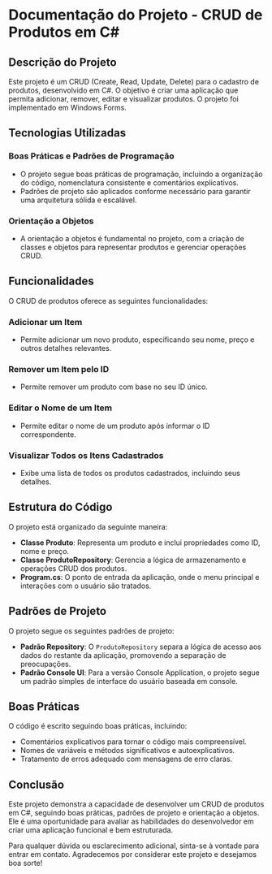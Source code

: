 # Documentação do Projeto - CRUD de Produtos em C#

## Descrição do Projeto

Este projeto é um CRUD (Create, Read, Update, Delete) para o cadastro de produtos, desenvolvido em C#. O objetivo é criar uma aplicação que permita adicionar, remover, editar e visualizar produtos. O projeto foi implementado em Windows Forms.

## Tecnologias Utilizadas

### Boas Práticas e Padrões de Programação
- O projeto segue boas práticas de programação, incluindo a organização do código, nomenclatura consistente e comentários explicativos.
- Padrões de projeto são aplicados conforme necessário para garantir uma arquitetura sólida e escalável.

### Orientação a Objetos
- A orientação a objetos é fundamental no projeto, com a criação de classes e objetos para representar produtos e gerenciar operações CRUD.

## Funcionalidades

O CRUD de produtos oferece as seguintes funcionalidades:

### Adicionar um Item
- Permite adicionar um novo produto, especificando seu nome, preço e outros detalhes relevantes.

### Remover um Item pelo ID
- Permite remover um produto com base no seu ID único.

### Editar o Nome de um Item
- Permite editar o nome de um produto após informar o ID correspondente.

### Visualizar Todos os Itens Cadastrados
- Exibe uma lista de todos os produtos cadastrados, incluindo seus detalhes.

## Estrutura do Código

O projeto está organizado da seguinte maneira:

- **Classe Produto**: Representa um produto e inclui propriedades como ID, nome e preço.
- **Classe ProdutoRepository**: Gerencia a lógica de armazenamento e operações CRUD dos produtos.
- **Program.cs**: O ponto de entrada da aplicação, onde o menu principal e interações com o usuário são tratados.

## Padrões de Projeto

O projeto segue os seguintes padrões de projeto:

- **Padrão Repository**: O `ProdutoRepository` separa a lógica de acesso aos dados do restante da aplicação, promovendo a separação de preocupações.
- **Padrão Console UI**: Para a versão Console Application, o projeto segue um padrão simples de interface do usuário baseada em console.

## Boas Práticas

O código é escrito seguindo boas práticas, incluindo:

- Comentários explicativos para tornar o código mais compreensível.
- Nomes de variáveis e métodos significativos e autoexplicativos.
- Tratamento de erros adequado com mensagens de erro claras.

## Conclusão

Este projeto demonstra a capacidade de desenvolver um CRUD de produtos em C#, seguindo boas práticas, padrões de projeto e orientação a objetos. Ele é uma oportunidade para avaliar as habilidades do desenvolvedor em criar uma aplicação funcional e bem estruturada.

Para qualquer dúvida ou esclarecimento adicional, sinta-se à vontade para entrar em contato. Agradecemos por considerar este projeto e desejamos boa sorte!

